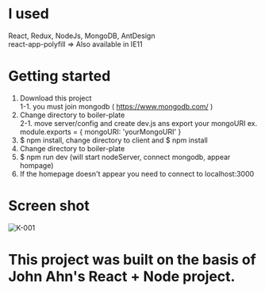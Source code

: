 
# I used
React, Redux, NodeJs, MongoDB, AntDesign  
react-app-polyfill => Also available in IE11

# Getting started
  1. Download this project  
    1-1. you must join mongodb ( https://www.mongodb.com/ )
  2. Change directory to boiler-plate  
    2-1. move server/config and create dev.js ans export your mongoURI
    ex. module.exports = {  mongoURI: 'yourMongoURI' }
  3. $ npm install, change directory to client and $ npm install
  4. Change directory to boiler-plate  
  5. $ npm run dev (will start nodeServer, connect mongodb, appear hompage)
  6. If the homepage doesn't appear you need to connect to localhost:3000  

# Screen shot
![K-001](https://user-images.githubusercontent.com/40563068/88760761-a7507400-d1a8-11ea-9df2-5f6ac6597fcf.png)

# This project was built on the basis of John Ahn's React + Node project.
